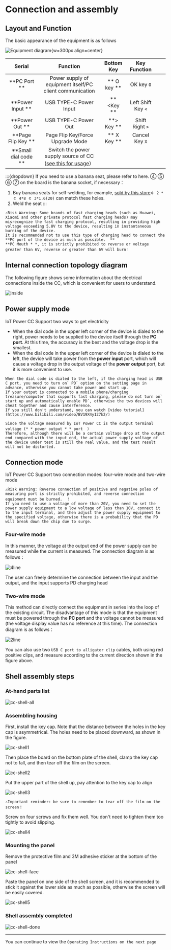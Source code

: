 # Connection and assembly

## Layout and Function

The basic appearance of the equipment is as follows

![Equipment diagram](img/font.png){w=300px align=center}

|     Serial | Function | Bottom Key | Key Function  |     |     |
| :----------: | :--------------------------------------------------------------------------------: | :------: | :--------: | --- | --- |
|   **PC Port **| Power supply of equipment itself/PC client communication |** O key **| OK key `O` |     |     |
| **Power Input **| USB TYPE-C Power Input |** <Key **| Left Shift Key `<` |     |     |
| **Power Out **| USB TYPE-C Power Out |**> Key **| Shift Right `>` |     |     |
|  **Page Flip Key **| Page Flip Key/Force Upgrade Mode |** X Key **| Cancel Key `X` |     |     |
|  **Small dial code **| Switch the power supply source of CC ([see this for usage](https://wiki.luatos.org/iotpower/cc/parts.html#id3)） |          |            |     |     |

:::{dropdown} If you need to use a banana seat, please refer to here.
④ ⑤ ⑥ ⑦ on the board is the banana socket, if necessary：

1. Buy banana seats for self-welding, for example, [sold by this store](https://item.taobao.com/item.htm?id=680807959486)`￠ 2 * ￠ 4*8 ￠ 3*1.6(20)` can match these holes.
2. Weld the seat
:::

```{warning}
⚠Risk Warning: Some brands of fast charging heads (such as Huawei, Xiaomi and other private protocol fast charging heads) may misrecognize the fast charging protocol, resulting in providing high voltage exceeding 5.8V to the device, resulting in instantaneous burning of the device.  
It is recommended not to use this type of charging head to connect the **PC port of the device as much as possible.  **
**PC Mouth * *, it is strictly prohibited to reverse or voltage greater than 6V, reverse or greater than 6V will burn！
```

## Internal connection topology diagram

The following figure shows some information about the electrical connections inside the CC, which is convenient for users to understand.

![inside](img/inside.png)

## Power supply mode

IoT Power CC Support two ways to get electricity

- When the dial code in the upper left corner of the device is dialed to the right, power needs to be supplied to the device itself through the **PC port**. At this time, the accuracy is the best and the voltage drop is the smallest.
- When the dial code in the upper left corner of the device is dialed to the left, the device will take power from the **power input** port, which will cause a voltage drop in the output voltage of the **power output** port, but it is more convenient to use.

```{warning}
When the dial code is dialed to the left, if the charging head is USB C port, you need to turn on` PD` option on the setting page in advance, otherwise you cannot take power and start up.  
If your output is connected to a mobile phone/charging treasure/computer that supports fast charging, please do not turn on` start up and automatically enable PD`, otherwise the two devices will cheat together and cause interference.  
If you still don't understand, you can watch [video tutorial](https://www.bilibili.com/video/BV19X4y127k2/)
```

```{note}
Since the voltage measured by IoT Power CC is the output terminal voltage (* * power output * * port  ）
Therefore, although there will be a certain voltage drop at the output end compared with the input end, the actual power supply voltage of the device under test is still the real value, and the test result will not be distorted.
```

## Connection mode

IoT Power CC Support two connection modes: four-wire mode and two-wire mode

```{warning}
⚠Risk Warning: Reverse connection of positive and negative poles of measuring port is strictly prohibited, and reverse connection equipment must be burned.  ！
If you need to use a voltage of more than 20V, you need to set the power supply equipment to a low voltage of less than 10V, connect it to the input terminal, and then adjust the power supply equipment to the specified voltage, otherwise there is a probability that the PD will break down the chip due to surge.
```

### Four-wire mode

In this manner, the voltage at the output end of the power supply can be measured while the current is measured. The connection diagram is as follows：

![4line](img/4line.png)

The user can freely determine the connection between the input and the output, and the input supports PD charging head

### Two-wire mode

This method can directly connect the equipment in series into the loop of the existing circuit. The disadvantage of this mode is that the equipment must be powered through the **PC port** and the voltage cannot be measured (the voltage display value has no reference at this time). The connection diagram is as follows：

![2line](img/2line.png)

You can also use two `USB C port to alligator clip` cables, both using red positive clips, and measure according to the current direction shown in the figure above.

## Shell assembly steps

### At-hand parts list

![cc-shell-all](img/cc-shell-all.png)

### Assembling housing

First, install the key cap. Note that the distance between the holes in the key cap is asymmetrical. The holes need to be placed downward, as shown in the figure.

![cc-shell1](img/cc-shell1.png)

Then place the board on the bottom plate of the shell, clamp the key cap not to fall, and then tear off the film on the screen.

![cc-shell2](img/cc-shell2.jpg)

Put the upper part of the shell up, pay attention to the key cap to align

![cc-shell3](img/cc-shell3.jpg)

```{warning}
⚠Important reminder: be sure to remember to tear off the film on the screen！
```

Screw on four screws and fix them well. You don't need to tighten them too tightly to avoid slipping.

![cc-shell4](img/cc-shell4.jpg)

### Mounting the panel

Remove the protective film and 3M adhesive sticker at the bottom of the panel

![cc-shell-face](img/cc-shell-face.jpg)

Paste the panel on one side of the shell screen, and it is recommended to stick it against the lower side as much as possible, otherwise the screen will be easily covered.

![cc-shell5](img/cc-shell5.jpg)

### Shell assembly completed

![cc-shell-done](img/cc-shell-done.jpg)

---

You can continue to view the `Operating Instructions on the next page`
